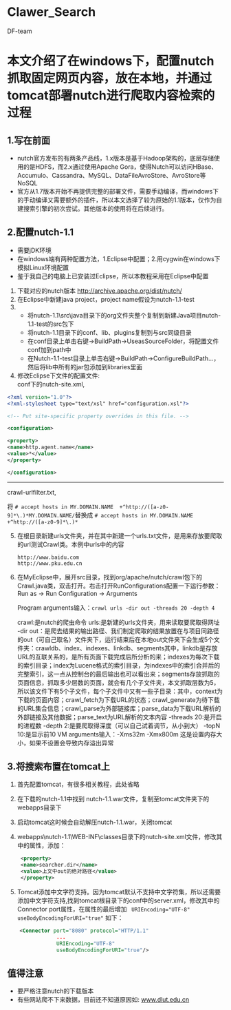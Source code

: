 # Clawer_Search
DF-team
# 本文介绍了在windows下，配置nutch抓取固定网页内容，放在本地，并通过tomcat部署nutch进行爬取内容检索的过程
## 1.写在前面
- nutch官方发布的有两条产品线，1.x版本是基于Hadoop架构的，底层存储使用的是HDFS，而2.x通过使用Apache Gora，使得Nutch可以访问HBase、Accumulo、Cassandra、MySQL、DataFileAvroStore、AvroStore等NoSQL
- 官方从1.7版本开始不再提供完整的部署文件，需要手动编译，而windows下的手动编译又需要额外的插件，所以本文选择了较为原始的1.1版本，仅作为自建搜索引擎的初次尝试。其他版本的使用将在后续进行。
## 2.配置nutch-1.1
- 需要jDK环境
- 在windows端有两种配置方法，1.Eclipse中配置；2.用cygwin在windows下模拟Linux环境配置
- 鉴于我自己的电脑上已安装过Eclipse，所以本教程采用在Eclipse中配置
1. 下载对应的nutch版本  http://archive.apache.org/dist/nutch/ 
2. 在Eclipse中新建java project，project name假设为nutch-1.1-test
3.  - 将nutch-1.1\src\java目录下的org文件夹整个复制到新建Java项目nutch-1.1-test的src包下
    - 将nutch-1.1目录下的conf、lib、plugins复制到与src同级目录
    - 在conf目录上单击右键→BuildPath→UseasSourceFolder，将配置文件conf加到path中   
    - 在Nutch-1.1-test目录上单击右键→BuildPath→ConfigureBuildPath…，然后将lib中所有的jar包添加到libraries里面
4. 修改Eclipse下文件的配置文件:  
    conf下的nutch-site.xml, 

```xml
<?xml version="1.0"?>
<?xml-stylesheet type="text/xsl" href="configuration.xsl"?>

<!-- Put site-specific property overrides in this file. -->

<configuration>

<property>
<name>http.agent.name</name>
<value>*</value>
</property>

</configuration> 
```

---
crawl-urlfilter.txt,

将 `# accept hosts in MY.DOMAIN.NAME  +^http://([a-z0-9]*\.)*MY.DOMAIN.NAME/`替换成 `# accept hosts in MY.DOMAIN.NAME  +^http://([a-z0-9]*\.)*`

5. 在根目录新建urls文件夹，并在其中新建一个urls.txt文件，是用来存放要爬取的url测试Crawl类。本例中urls中的内容 
   
   ```
   http://www.baidu.com
   http://www.pku.edu.cn
   ```

6. 在MyEclipse中，展开src目录，找到org/apache/nutch/crawl包下的Crawl.java类，双击打开。右击打开RunConfigurations配置一下运行参数：Run as →  Run Configuration → Arguments 

    Program arguments输入：`crawl urls -dir out -threads 20 -depth 4`

    crawl:是nutch的爬虫命令
    urls:是新建的urls文件夹，用来读取要爬取得网址
    -dir out：是爬去结果的输出路径、我们制定爬取的结果放置在与项目同路径的out（可自己取名）文件夹下，运行结束后在本地out文件夹下会生成5个文件夹：crawldb、index、indexes、linkdb、segments其中，linkdb是存放URL的互联关系的，是所有页面下载完成后所分析的来；indexes为每次下载的索引目录；index为Lucene格式的索引目录，为indexes中的索引合并后的完整索引，这一点从控制台的最后输出也可以看出来；segments存放抓取的页面信息，抓取多少层数的页面，就会有几个子文件夹，本文抓取层数为5，所以该文件下有5个子文件，每个子文件中又有一些子目录：其中，context为下载的页面内容；crawl_fetch为下载URL的状态；crawl_generate为待下载的URL集合信息；crawl_parse为外部链接库；parse_data为下载URL解析的外部链接及其他数据；parse_text为URL解析的文本内容
    -threads 20:是开启的进程数
    -depth 2:是要爬取得深度（可以自己试着调节，从小到大）
    -topN 10:是显示前10
    VM arguments输入：-Xms32m -Xmx800m 这是设置内存大小，如果不设置会导致内存溢出异常
## 3.将搜索布置在tomcat上

1. 首先配置tomcat，有很多相关教程，此处省略
2. 在下载的nutch-1.1中找到 nutch-1.1.war文件，复制至tomcat文件夹下的webapps目录下
3. 启动tomcat这时候会自动解压nutch-1.1.war，关闭tomcat
4. webapps\nutch-1.1\WEB-INF\classes目录下的nutch-site.xml文件，修改其中的属性，添加：

   ```xml
    <property>
    <name>searcher.dir</name>
    <value>上文中out的绝对路径</value>
    </property>

    ```
5. Tomcat添加中文字符支持。因为tomcat默认不支持中文字符集，所以还需要添加中文字符支持,找到tomcat根目录下的conf中的server.xml，修改其中的Connector port属性，在属性的最后增加 
    ` URIEncoding="UTF-8" useBodyEncodingForURI="true"` 如下：

```xml 
    <Connector port="8080" protocol="HTTP/1.1"
                ...
                URIEncoding="UTF-8"
                useBodyEncodingForURI="true"/>
```

## 值得注意
- 要严格注意nutch的下载版本
- 有些网站爬不下来数据，目前还不知道原因如: www.dlut.edu.cn